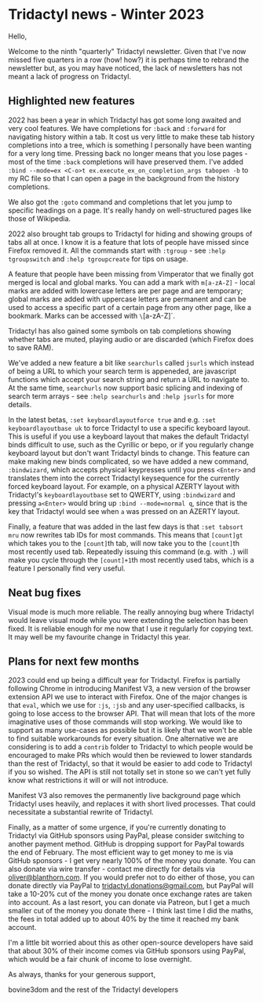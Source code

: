 # Tridactyl news - Winter 2023

Hello,

Welcome to the ninth "quarterly" Tridactyl newsletter. Given that I've now missed five quarters in a row (how! how?) it is perhaps time to rebrand the newsletter but, as you may have noticed, the lack of newsletters has not meant a lack of progress on Tridactyl.

## Highlighted new features

2022 has been a year in which Tridactyl has got some long awaited and very cool features. We have completions for `:back` and `:forward` for navigating history within a tab. It cost us very little to make these tab history completions into a tree, which is something I personally have been wanting for a very long time. Pressing back no longer means that you lose pages - most of the time `:back` completions will have preserved them. I've added `:bind --mode=ex <C-o>t ex.execute_ex_on_completion_args tabopen -b` to my RC file so that I can open a page in the background from the history completions.

We also got the `:goto` command and completions that let you jump to specific headings on a page. It's really handy on well-structured pages like those of Wikipedia.

2022 also brought tab groups to Tridactyl for hiding and showing groups of tabs all at once. I know it is a feature that lots of people have missed since Firefox removed it. All the commands start with `:tgroup` - see `:help tgroupswitch` and `:help tgroupcreate` for tips on usage.

A feature that people have been missing from Vimperator that we finally got merged is local and global marks. You can add a mark with `m[a-zA-Z]` - local marks are added with lowercase letters are per page and are temporary; global marks are added with uppercase letters are permanent and can be used to access a specific part of a certain page from any other page, like a bookmark. Marks can be accessed with `\`[a-zA-Z]`.

Tridactyl has also gained some symbols on tab completions showing whether tabs are muted, playing audio or are discarded (which Firefox does to save RAM).

We've added a new feature a bit like `searchurls` called `jsurls` which instead of being a URL to which your search term is appeneded, are javascript functions which accept your search string and return a URL to navigate to. At the same time, `searchurls` now support basic splicing and indexing of search term arrays - see `:help searchurls` and `:help jsurls` for more details.

In the latest betas, `:set keyboardlayoutforce true` and e.g. `:set keyboardlayoutbase uk` to force Tridactyl to use a specific keyboard layout. This is useful if you use a keyboard layout that makes the default Tridactyl binds difficult to use, such as the Cyrillic or bepo, or if you regularly change keyboard layout but don't want Tridactyl binds to change. This feature can make making new binds complicated, so we have added a new command, `:bindwizard`, which accepts physical keypresses until you press `<Enter>` and translates them into the correct Tridactyl keysequence for the currently forced keyboard layout. For example, on a physical AZERTY layout with Tridactyl's `keyboardlayoutbase` set to QWERTY, using `:bindwizard` and pressing `a<Enter>` would bring up `:bind --mode=normal q`, since that is the key that Tridactyl would see when `a` was pressed on an AZERTY layout.

Finally, a feature that was added in the last few days is that `:set tabsort mru` now rewrites tab IDs for most commands. This means that `[count]gt` which takes you to the `[count]`th tab, will now take you to the `[count]`th most recently used tab. Repeatedly issuing this command (e.g. with `.`) will make you cycle through the `[count]+1`th most recently used tabs, which is a feature I personally find very useful.

## Neat bug fixes

Visual mode is much more reliable. The really annoying bug where Tridactyl would leave visual mode while you were extending the selection has been fixed. It is reliable enough for me now that I use it regularly for copying text. It may well be my favourite change in Tridactyl this year.

## Plans for next few months

2023 could end up being a difficult year for Tridactyl. Firefox is partially following Chrome in introducing Manifest V3, a new version of the browser extension API we use to interact with Firefox. One of the major changes is that `eval`, which we use for `:js`, `:jsb` and any user-specified callbacks, is going to lose access to the browser API. That will mean that lots of the more imaginative uses of those commands will stop working. We would like to support as many use-cases as possible but it is likely that we won't be able to find suitable workarounds for every situation. One alternative we are considering is to add a `contrib` folder to Tridactyl to which people would be encouraged to make PRs which would then be reviewed to lower standards than the rest of Tridactyl, so that it would be easier to add code to Tridactyl if you so wished. The API is still not totally set in stone so we can't yet fully know what restrictions it will or will not introduce.

Manifest V3 also removes the permanently live background page which Tridactyl uses heavily, and replaces it with short lived processes. That could necessitate a substantial rewrite of Tridactyl.

Finally, as a matter of some urgence, if you're currently donating to Tridactyl via GitHub sponsors using PayPal, please consider switching to another payment method. GitHub is dropping support for PayPal towards the end of February. The most efficient way to get money to me is via GitHub sponsors - I get very nearly 100% of the money you donate. You can also donate via wire transfer - contact me directly for details via oliver@blanthorn.com. If you would prefer not to do either of those, you can donate directly via PayPal to tridactyl.donations@gmail.com, but PayPal will take a 10-20% cut of the money you donate once exchange rates are taken into account. As a last resort, you can donate via Patreon, but I get a much smaller cut of the money you donate there - I think last time I did the maths, the fees in total added up to about 40% by the time it reached my bank account.

I'm a little bit worried about this as other open-source developers have said that about 30% of their income comes via GitHub sponsors using PayPal, which would be a fair chunk of income to lose overnight.

As always, thanks for your generous support,

bovine3dom and the rest of the Tridactyl developers
